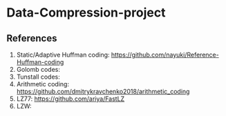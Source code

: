 # Data-Compression-project

## References
1. Static/Adaptive Huffman coding: https://github.com/nayuki/Reference-Huffman-coding
3. Golomb codes: 
4. Tunstall codes: 
5. Arithmetic coding: https://github.com/dmitrykravchenko2018/arithmetic_coding
6. LZ77: https://github.com/ariya/FastLZ
7. LZW: 
